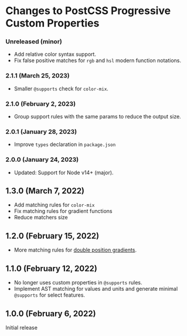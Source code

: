 # Changes to PostCSS Progressive Custom Properties

### Unreleased (minor)

- Add relative color syntax support.
- Fix false positive matches for `rgb` and `hsl` modern function notations.

### 2.1.1 (March 25, 2023)

- Smaller `@supports` check for `color-mix`.

### 2.1.0 (February 2, 2023)

- Group support rules with the same params to reduce the output size.

### 2.0.1 (January 28, 2023)

- Improve `types` declaration in `package.json`

### 2.0.0 (January 24, 2023)

- Updated: Support for Node v14+ (major).

## 1.3.0 (March 7, 2022)

- Add matching rules for `color-mix`
- Fix matching rules for gradient functions
- Reduce matchers size

## 1.2.0 (February 15, 2022)

- More matching rules for [double position gradients](https://github.com/csstools/postcss-plugins/tree/main/plugins/postcss-double-position-gradients#readme).

## 1.1.0 (February 12, 2022)

- No longer uses custom properties in `@supports` rules.
- Implement AST matching for values and units and generate minimal `@supports` for select features.

## 1.0.0 (February 6, 2022)

Initial release
